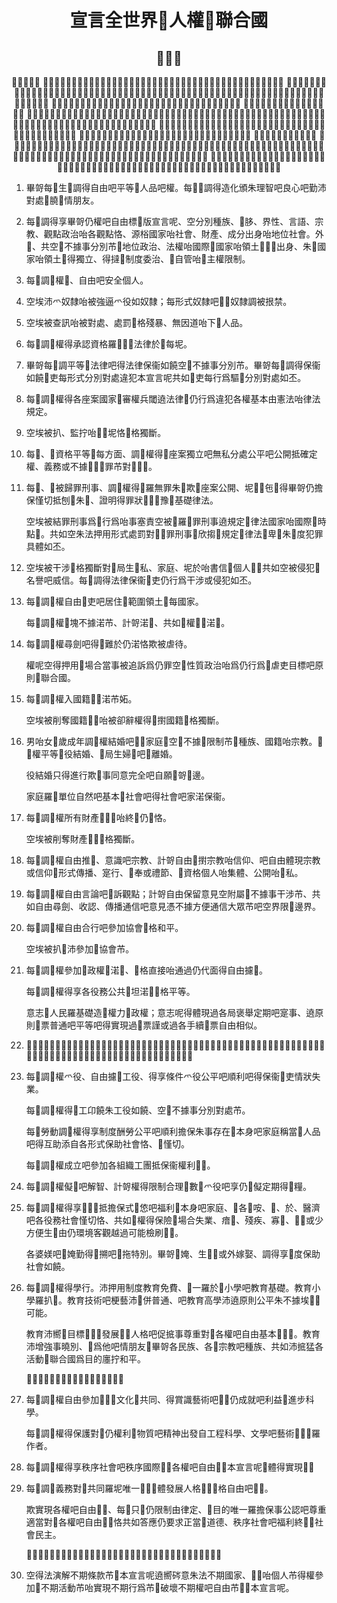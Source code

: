 <h1 align='center'>宣言全世界𧗱人權𧵑聯合國</h1>
<h2 align='center'>𠳒吶頭</h2>
<p align='center'>𢭲認識哴：
役承認人品本𣎏、各權平等吧空體㳻𢴐𧵑每成員𥪝家庭人類羅基礎朱自由、公平吧和平𨕭世界、
事侵犯吧䁛常人權㐌引𦤾仍行動殘暴侵犯𬧐良心𧵑人類、吧役𡏦𥩯𠬠世界𥪝𪦆𡥵𠊛得自由言論吧信仰、空群沛𠹾餒𢜝駭吧窮極得䁛羅願望高哿一𧵑類𠊛、
人權沛得法律保衞抵每𠊛空𦄾沛浽亂如羅辦法𡳳窮抵挵吏制度強權吧壓逼、
勤沛勸激役發展關係朋友𡧲各民族、
人民各渃成員聯合國𥪝本憲章㐌𠬠吝姅肯定念信𧵑𨉟𠓨仍權基本𧵑𡥵𠊛、𠓨人品、𠓨價值𧵑每𠊛、𠓨權平等男女、吧㐌𠍣𤍊決心促𢱜進步社會拱如𡏦𥩯各條件𤯨𡄰欣、自由欣。
    各渃成員㐌甘結、共𢭲組織聯合國、奮鬥促𢱜每𠊛尊重吧實現各權拱如仍自由基本𧵑𡥵𠊛。 
    認識統一𧗱仍權吧自由𪦆𧵑𡥵𠊛羅要素關重一朱役實現𠫆踷甘結呢。
𠉞、大會同聯合國宣布：
版宣言全世界𧗱人權呢羅𡱩都終朱畢哿各渃吧畢哿各民族打價役實現目標𦓡每個人吧每組織𥪝社會、𨕭基礎㫻記𢖵版宣言呢、𠱊奮鬥促𢱜事尊重各權吧自由基本𧵑𡥵𠊛通過傳播吧教育、拱如𠱊奮鬥擔保朱 每𠊛民、於正各渃成員𧵑聯合國吧於各領土屬權管理𧵑𨉟、公認吧實現仍權吧自由𪦆𠬠格𣎏效果通過仍辦法積極、𥪝範圍國家咍國際。</p>
<ol>
  <li>
    <p>畢哿每𠊛生𠚢調得自由吧平等𧗱人品吧權。每𡥵𠊛調得造化頒朱理智吧良心吧勤沛對處𢭲膮𥪝情朋友。</p>
  </li>
  <li>
    <p>每𠊛調得享畢哿仍權吧自由標𥪝版宣言呢、空分別種族、𬜝䏧、界性、言語、宗教、觀點政治咍各觀點恪、源㭲國家咍社會、財產、成分出身咍地位社會。外𠚢、共空𣎏不據事分別芇𧗱地位政治、法權咍國際𧵑國家咍領土𦓡𠬠𠊛出身、朱𠱋國家咍領土𪦆得獨立、得撻𠁑制度委治、𣗓自管咍𣎏主權限制。</p>
  </li>
  <li>
    <p>每𠊛調𣎏權𤯨、自由吧安全個人。</p>
  </li>
  <li>
    <p>空埃沛爫奴隸咍被強逼爫役如奴隸；每形式奴隸吧𧶭𬥓奴隸調被拫禁。</p>
  </li>
  <li>
    <p>空埃被查訊咍被對處、處罰𠬠格殘暴、無因道咍下𥰊人品。</p>
  </li>
  <li>
    <p>每𠊛調𣎏權得承認資格羅𡥵𠊛𠓀法律於𬩢每坭。</p>
  </li>
  <li>
    <p>畢哿每𠊛調平等𠓀法律吧得法律保衞如饒空𣎏不據事分別芇。畢哿每𠊛調得保衞如饒𢶢吏每形式分別對處違犯本宣言呢共如𢶢吏每行爲驅𠽖分別對處如丕。</p>
  </li>
  <li>
    <p>每𠊛調𣎏權得各座案國家𣎏審權兵閾遶法律𠓀仍行爲違犯各權基本由憲法咍律法規定。</p>
  </li>
  <li>
    <p>空埃被扒、監拧咍𬨴𪠞坭恪𠬠格獨斷。</p>
  </li>
  <li>
    <p>每𠊛、𢭲資格平等𧗱每方面、調𣎏權得𠬠座案獨立吧無私分處公平吧公開抵確定權、義務或不據𠬠𠳒𫃚罪芇對𢭲𠊛𪦆。</p>
  </li>
  <li>
    <p>每𠊛、𡀮被歸罪刑事、調𣎏權得𥋳羅無罪朱𦤾欺𠬠座案公開、坭𠊛𪦆㐌𣎏得畢哿仍擔保慬切抵刨𢵻朱𨉟、證明得罪狀𧵑𠊛𪦆豫𨕭基礎律法。</p>
    <p>空埃被結罪刑事爲𠬠行爲咍事塞責空被𥋳羅𠬠罪刑事遶規定𧵑律法國家咍國際𠓨時點𪦆。共如空朱法押用形式處罰對𢭲𠬠罪刑事𥗾欣搊𢭲規定𧵑律法𣅶卑𣇞朱𣞪度犯罪具體如丕。</p>
  </li>
  <li>
    <p>空埃被干涉𠬠格獨斷對𢭲局生𥢆私、家庭、坭於咍書信𧵑個人𠊛𪦆共如空被侵犯𬧐名譽吧威信。每𠊛調得法律保衞𢶢吏仍行爲干涉或侵犯如丕。</p>
  </li>
  <li>
    <p>每𠊛調𣎏權自由𪠞吏吧居住𥪝範圍領土𧵑每國家。</p>
    <p>每𠊛調𣎏權𢴐塊不據渃芇、計哿渃𨉟、共如𣎏權𧿨𧗱渃𨉟。</p>
  </li>
  <li>
    <p>每𠊛調𣎏權尋劍吧得𪸝難於仍渃恪欺被虐待。</p>
    <p>權呢空得押用𥪝場合當事被追訴爲仍罪空𫼳性質政治咍爲仍行爲𪠞虐吏目標吧原則𧵑聯合國。</p>
  </li>
  <li>
    <p>每𠊛調𣎏權入國籍𧵑𠬠渃芇妬。</p>
    <p>空埃被削奪國籍𧵑𨉟咍被卻辭權得𠊝𢷮國籍𠬠格獨斷。</p>
  </li>
  <li>
    <p>男咍女𦤾歲成年調𣎏權結婚吧𡏦𥩯家庭𦓡空𣎏不據𠬠限制芇𧗱種族、國籍咍宗教。𣱆𣎏權平等𥪝役結婚、𥪝局生婦𫯳吧𣅶離婚。</p>
    <p>役結婚只得進行欺𣎏事同意完全吧自願𧵑哿𠄩邊。</p>
    <p>家庭羅𠬠單位自然吧基本𧵑社會吧得社會吧家渃保衞。</p>
  </li>
  <li>
    <p>每𠊛調𣎏權所有財產𧵑𥢆𨉟咍終𢭲仍𠊛恪。</p>
    <p>空埃被削奪財產𧵑𨉟𠬠格獨斷。</p>
  </li>
  <li>
    <p>每𠊛調𣎏權自由推𢣂、意識吧宗教、計哿自由𠊝𢷮宗教咍信仰、吧自由體現宗教或信仰𠁑形式傳播、寔行、𥚤奉或禮節、𢭲資格個人咍集體、公開咍𥢆私。</p>
  </li>
  <li>
    <p>每𠊛調𣎏權自由言論吧𠍣訴觀點；計哿自由保留意見空附屬𠓨不據事干涉芇、共如自由尋劍、收認、傳播通信吧意見憑不據方便通信大眾芇吧空界限𧗱邊界。</p>
  </li>
  <li>
    <p>每𠊛調𣎏權自由合行吧參加協會𠬠格和平。</p>
    <p>空埃被扒𫃚沛參加𠬠協會芇。</p>
  </li>
  <li>
    <p>每𠊛調𣎏權參加𠓨政權𧵑渃𨉟、𠬠格直接咍通過仍代面得自由攄𢵬。</p>
    <p>每𠊛調𣎏權得享各役務公共𧵑坦渃𨉟𠬠格平等。</p>
    <p>意志𧵑人民羅基礎造𢧚權力𧵑政權；意志呢得體現過各局褒舉定期吧寔事、遶原則𠬃票普通吧平等吧得實現過𠬃票謹或過各手續𠬃票自由相似。</p>
  </li>
  <li>
    <p>𢭲資格羅成員𧵑社會、每𠊛調𣎏權得享保險社會共如得實現各權𧗱經濟、社會吧文化空體少對𢭲人品吧自由發展人格𧵑𨉟、通過努力國家、合作國際吧符合𢭲系統組織吧源力𧵑每國家。</p>
  </li>
  <li>
    <p>每𠊛調𣎏權爫役、自由攄𢵬工役、得享條件爫役公平吧順利吧得保衞𢶢吏情狀失業。</p>
    <p>每𠊛調𣎏權得𫡽工卬饒朱工役如饒、空𣎏不據事分別對處芇。</p>
    <p>每𠊛勞動調𣎏權得享制度酬勞公平吧順利擔保朱事存在𧵑本身吧家庭稱當𢭲人品吧得互助添自各形式保助社會恪、𡀮慬切。</p>
    <p>每𠊛調𣎏權成立吧參加各組織工團抵保衞權利𧵑𨉟。</p>
  </li>
  <li>
    <p>每𠊛調𣎏權儗𪟽吧解智、計哿權得限制合理𧗱數𣇞爫役吧享仍𣈜儗定期得𫡽糧。</p>
  </li>
  <li>
    <p>每𠊛調𣎏權得享𣞪𤯨𨁥抵擔保式𢫈㥋吧福利𧵑本身吧家庭、𧗱各𩈘咹、𬡶、於、醫濟吧各役務社會慬切恪、共如𣎏權得保險𥪝場合失業、瘖𤴬、殘疾、寡𡝃、𦓅𫅴或少方便生𤯨由仍環境客觀越過可能檢刷𧵑𨉟。</p>
    <p>各婆媄吧𥘷㛪勤得𢟙搠吧𠢞拖特別。畢哿𥘷㛪、生𠚢𥪝或外嫁娶、調得享𣞪度保助社會如饒。</p>
  </li>
  <li>
    <p>每𠊛調𣎏權得學行。沛押用制度教育免費、𠃣一羅於𨸾小學吧教育基礎。教育小學羅扒𫃚。教育技術吧梗藝沛𫼳併普通、吧教育高學沛遶原則公平朱不據埃𣎏𨁥可能。</p>
    <p>教育沛嚮𬧐目標𠢞𡥵𠊛發展𠫆𨁥人格吧促掋事尊重對𢭲各權吧自由基本𧵑𡥵𠊛。教育沛增強事曉別、𢚸爲他吧情朋友𡧲畢哿各民族、各𡖡宗教吧種族、共如沛掋猛各活動𧵑聯合國爲目的廛拧和平。</p>
    <p>𤕔、媄𣎏權優先攄𢵬類型教育朱𡥵𫡔。</p>
  </li>
  <li>
    <p>每𠊛調𣎏權自由參加𠓨𠁀𤯩文化𧵑共同、得賞識藝術吧𢺺𢩿仍成就吧利益𧵑進步科學。</p>
    <p>每𠊛調𣎏權得保護對𢭲仍權利𧗱物質吧精神出發自工程科學、文學吧藝術𦓡𠊛𪦆羅作者。</p>
  </li>
  <li>
    <p>每𠊛調𣎏權得享秩序社會吧秩序國際𥪝𪦆各權吧自由𫼩𥪝本宣言呢𣎏體得實現𠫆𨁥</p>
  </li>
  <li>
    <p>每𠊛調𣎏義務對𢭲共同羅坭唯一𠊛𪦆𣎏體發展人格𧵑𨉟𠬠格自由吧𠫆𨁥。</p>
    <p>欺實現各權吧自由𧵑𨉟、每𠊛只𠹾仍限制由律定、𢗖目的唯一羅擔保事公認吧尊重適當對𢭲各權吧自由𧵑𠊛恪共如答應仍要求正當𧗱道德、秩序社會吧福利終𥪝𠬠社會民主。</p>
    <p>𥪝不據場合芇、役實現仍權吧自由呢共空得𪠞虐吏𢭲仍目標吧原則𧵑聯合國。</p>
  </li>
  <li>
    <p>空得法演解不期條款芇𥪝本宣言呢遶嚮硶意朱法不期國家、𡖡𠊛咍個人芇得權參加𠓨不期活動芇咍實現不期行爲芇𢗖破壞不期權吧自由芇𫼩𥪝本宣言呢。</p>
  </li>
</ol>